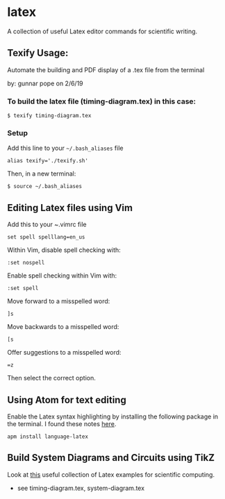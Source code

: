 # latex
A collection of useful Latex editor commands for scientific writing.

## Texify Usage:
Automate the building and PDF display of a .tex file from the terminal

by: gunnar pope on 2/6/19

### To build the latex file (timing-diagram.tex) in this case:
    $ texify timing-diagram.tex

### Setup
Add this line to your `~/.bash_aliases` file

    alias texify='./texify.sh'

Then, in a new terminal:

    $ source ~/.bash_aliases

## Editing Latex files using Vim
Add this to your ~.vimrc file

    set spell spelllang=en_us

Within Vim, disable spell checking with:

   	:set nospell 

Enable spell checking within Vim with:

	:set spell

Move forward to a misspelled word:

	]s

Move backwards to a misspelled word:
 
	[s

Offer suggestions to a misspelled word:

    =z

Then select the correct option.

## Using Atom for text editing
Enable the Latex syntax highlighting by installing the following package in the terminal. I found these notes [here](https://atom.io/packages/language-latex).
    
    apm install language-latex

## Build System Diagrams and Circuits using TikZ
Look at [this](http://www.texample.net/tikz/examples/) useful collection of Latex examples for scientific computing.
* see timing-diagram.tex, system-diagram.tex

